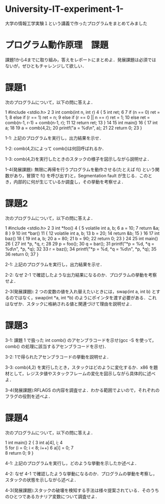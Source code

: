 # University-IT-experiment-1-
大学の情報工学実験１という講義で作ったプログラムをまとめてみました

# プログラム動作原理　課題

課題1から4までに取り組み，答えをレポートにまとめよ．発展課題は必須ではないが，ぜひともチャレンジして欲しい．
# 課題1
次のプログラムについて，以下の問に答えよ．

		
  1	#include <stdio.h>
  2
  3	int comb(int n, int r)
  4	{
  5		int ret;
  6
  7		if (n == 0) ret = 1;
  8		else if (r == 1) ret = n;
  9		else if (r == 0 || n == r) ret = 1;
 10		else ret = comb(n-1, r-1) + comb(n-1, r);
 11
 12		return ret;
 13	}
 14
 15	int main()
 16	{
 17		int a;
 18
 19		a = comb(4,2);
 20		printf("a = %d\n", a);
 21
 22		return 0;
 23	}
		
	      
1-1: 上記のプログラムを実行し，出力結果を示せ．

1-2: comb(4,2)によって comb()は何回呼ばれるか．

1-3: comb(4,2)を実行したときのスタックの様子を図示しながら説明せよ．

1-4(発展課題): 無限に再帰を行うプログラムを動作させる(たとえば f() という関数があり，冒頭で f() を呼び出す)と，Segmentation fault が生じる．このとき，内部的に何が生じているか調査し，その挙動を考察せよ．

# 課題2
次のプログラムについて，以下の問に答えよ．

	    
  1	#include <stdio.h>
  2
  3	int *foo()
  4	{
  5		volatile int a, b;
  6		a = 10;
  7		return &a;
  8	}
  9
 10	int *bar()
 11	{
 12		volatile int a, b;
 13		b = 20;
 14		return &b;
 15	}
 16
 17	int baz()
 18	{
 19		int a, b;
 20		a = 80;
 21		b = 90;
 22		return 0;
 23	}
 24
 25	int main()
 26	{
 27		int *p, *q, r;
 28
 29		p = foo();
 30		q = bar();
 31		printf("*p = %d, *q = %d\n", *p, *q);
 32
 33		r = baz();
 34		printf("*p = %d, *q = %d\n", *p, *q);
 35
 36		return 0;
 37	}
	    
	  
2-1: 上記のプログラムを実行し，出力結果を示せ．

2-2: なぜ 2-1 で確認したような出力結果になるのか．プログラムの挙動を考察せよ．

2-3(発展課題): 2 つの変数の値を入れ替えたいときには，swap(int a, int b) とするのではなく，swap(int *a, int *b) のようにポインタを渡す必要がある．これはなぜか．スタックに格納される値と関連づけて理由を説明せよ．

# 課題3
3-1: 課題 1 で扱った int comb() のアセンブラコードを示せ(gcc -S を使って，comb() の処理に該当するアセンブラコードを示せ)．

3-2: 1で得られたアセンブラコードの挙動を説明せよ．

3-3: comb(4,2) を実行したとき，スタックはどのように変化するか．x86 を題材として，レジスタ値やスタックフレームの変化を図示しながら具体的に述べよ．

3-4(発展課題):RFLAGS の内容を調査せよ．わかる範囲でよいので，それぞれのフラグの役割を述べよ．

# 課題4
次のプログラムについて，以下の問に答えよ．

	    
 1   int main()
 2   {
 3       int a[4], i;
 4		
 5       for (i = 0; i < 8; i++)
 6           a[i] = 0;
 7	
 8       return 0;
 9   }
            
	  
4-1: 上記のプログラムを実行し，どのような挙動を示したか述べよ．

4-2: なぜ 4-1 で確認したような挙動になるのか．プログラムの挙動を考察し，スタックの状態を示しながら述べよ．

4-3(発展課題):スタックの破壊を検知する手法は様々提案されている．そのうちのひとつであるカナリア変数について調査せよ．
